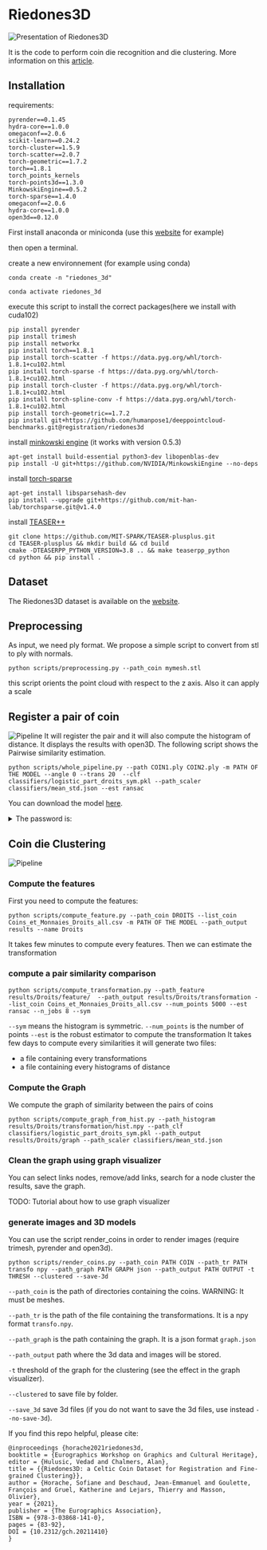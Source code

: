 # Riedones3D
![Presentation of Riedones3D](screenshot/presentation.png "Presentation of Riedones3D")


It is the code to perform coin die recognition and die clustering. More information on this [article](https://arxiv.org/abs/2109.15033).

## Installation
requirements:
```
pyrender==0.1.45
hydra-core==1.0.0
omegaconf==2.0.6
scikit-learn==0.24.2
torch-cluster==1.5.9
torch-scatter==2.0.7
torch-geometric==1.7.2
torch==1.8.1
torch_points_kernels
torch-points3d==1.3.0
MinkowskiEngine==0.5.2
torch-sparse==1.4.0
omegaconf==2.0.6
hydra-core==1.0.0
open3d==0.12.0
```
First install anaconda or miniconda (use this [website](https://docs.conda.io/en/latest/miniconda.html) for example)

then open a terminal.

create a new environnement (for example using conda)
 ```
 conda create -n "riedones_3d"
 ```
 ```
 conda activate riedones_3d
 ```
 execute this script to install the correct packages(here we install with cuda102)
 ```
pip install pyrender
pip install trimesh
pip install networkx
pip install torch==1.8.1
pip install torch-scatter -f https://data.pyg.org/whl/torch-1.8.1+cu102.html
pip install torch-sparse -f https://data.pyg.org/whl/torch-1.8.1+cu102.html
pip install torch-cluster -f https://data.pyg.org/whl/torch-1.8.1+cu102.html
pip install torch-spline-conv -f https://data.pyg.org/whl/torch-1.8.1+cu102.html
pip install torch-geometric==1.7.2
pip install git+https://github.com/humanpose1/deeppointcloud-benchmarks.git@registration/riedones3d
```
install [minkowski engine](https://github.com/NVIDIA/MinkowskiEngine) (it works with version 0.5.3)
```
apt-get install build-essential python3-dev libopenblas-dev
pip install -U git+https://github.com/NVIDIA/MinkowskiEngine --no-deps
 ```
 install [torch-sparse](https://github.com/mit-han-lab/torchsparse)
 ```
 apt-get install libsparsehash-dev
 pip install --upgrade git+https://github.com/mit-han-lab/torchsparse.git@v1.4.0
 ```
 
 install [TEASER++](https://github.com/MIT-SPARK/TEASER-plusplus)
 ```
git clone https://github.com/MIT-SPARK/TEASER-plusplus.git
cd TEASER-plusplus && mkdir build && cd build
cmake -DTEASERPP_PYTHON_VERSION=3.8 .. && make teaserpp_python
cd python && pip install .
 ```
 
## Dataset
The Riedones3D dataset is available on the [website](https://npm3d.fr/coins-riedones3d).

## Preprocessing
As input, we need ply format. We propose a simple script to convert from stl to ply with normals.

```
python scripts/preprocessing.py --path_coin mymesh.stl
```
this script orients the point cloud with respect to the z axis. Also it can apply a scale

## Register a pair of coin
![Pipeline](screenshot/pipeline.png "Pipeline to registrate a coin")
It will register the pair and it will also compute the histogram of distance. It displays the results with open3D.
The following script shows the Pairwise similarity estimation.

```
python scripts/whole_pipeline.py --path COIN1.ply COIN2.ply -m PATH OF THE MODEL --angle 0 --trans 20  --clf classifiers/logistic_part_droits_sym.pkl --path_scaler classifiers/mean_std.json --est ransac
```
 You can download the model [here](https://cloud.mines-paristech.fr/index.php/s/iRIuRAD48PjIIuf). 
 <details>
<summary>The password is:</summary>
 !riedones3D
</details>

## Coin die Clustering
![Pipeline](screenshot/deep.png "Compute feature for registration")
### Compute the features

First you need to compute the features:
```
python scripts/compute_feature.py --path_coin DROITS --list_coin Coins_et_Monnaies_Droits_all.csv -m PATH OF THE MODEL --path_output results --name Droits
```
It takes few minutes to compute every features.
Then we can estimate the transformation
### compute a pair similarity comparison
```
python scripts/compute_transformation.py --path_feature results/Droits/feature/  --path_output results/Droits/transformation --list_coin Coins_et_Monnaies_Droits_all.csv --num_points 5000 --est ransac --n_jobs 8 --sym
```

`--sym` means the histogram is symmetric.
`--num_points` is the number of points
`--est` is the robust estimator to compute the transformation
It takes few days to compute every similarities
it will generate two files:
- a file containing every transformations
- a file containing every histograms of distance

### Compute the Graph

We compute the graph of similarity between the pairs of coins
```
python scripts/compute_graph_from_hist.py --path_histogram results/Droits/transformation/hist.npy --path_clf classifiers/logistic_part_droits_sym.pkl --path_output results/Droits/graph --path_scaler classifiers/mean_std.json
```
### Clean the graph using graph visualizer

You can select links nodes, remove/add links, search for a node cluster the results, save the graph.

TODO: Tutorial about how to use graph visualizer

### generate images and 3D models
You can use the script render_coins in order to render images (require trimesh, pyrender and open3d).
```
python scripts/render_coins.py --path_coin PATH COIN --path_tr PATH transfo npy --path_graph PATH GRAPH json --path_output PATH OUTPUT -t THRESH --clustered --save-3d
```
`--path_coin` is the path of directories containing the coins. WARNING: It must be meshes.

`--path_tr` is the path of the file containing the transformations. It is a npy format `transfo.npy`.

`--path_graph` is the path containing the graph. It is a json format `graph.json`

`--path_output` path where the 3d data and images will be stored.

`-t` threshold of the graph for the clustering (see the effect in the graph visualizer).

`--clustered` to save file by folder.

`--save_3d` save 3d files (if you do not want to save the 3d files, use instead `--no-save-3d`).


If you find this repo helpful, please cite:
```
@inproceedings {horache2021riedones3d,
booktitle = {Eurographics Workshop on Graphics and Cultural Heritage},
editor = {Hulusic, Vedad and Chalmers, Alan},
title = {{Riedones3D: a Celtic Coin Dataset for Registration and Fine-grained Clustering}},
author = {Horache, Sofiane and Deschaud, Jean-Emmanuel and Goulette, François and Gruel, Katherine and Lejars, Thierry and Masson, Olivier},
year = {2021},
publisher = {The Eurographics Association},
ISBN = {978-3-03868-141-0},
pages = {83-92},
DOI = {10.2312/gch.20211410}
}
```




